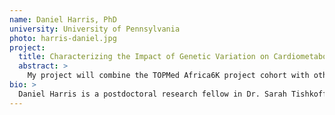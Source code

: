 ```yaml
---
name: Daniel Harris, PhD
university: University of Pennsylvania
photo: harris-daniel.jpg
project:
  title: Characterizing the Impact of Genetic Variation on Cardiometabolic Traits in Ethnically Diverse African Populations
  abstract: >
    My project will combine the TOPMed Africa6K project cohort with other TOPMed cohorts. The analyses and merging of such a large dataset will help demonstrate the capabilities of the BioData Catalyst platform. Since disease causing variants can be targets of natural selection, I will identify cardiometabolic pathways under selection. I will also increase the reproducibility of my research by using the available GWAS apps to find variants associated with cardiometabolic phenotypes. I will generate publicly available workflows for several population genetics programs that are not on the platform. My proposal will have important medical research advancements because African ancestry individuals have increased incidence of cardiometabolic disease and are underrepresented in genomic studies.
bio: >
  Daniel Harris is a postdoctoral research fellow in Dr. Sarah Tishkoff's lab at the University of Pennsylvania. He studies African genetic variation to analyze the genetic architecture of cardiometabolic diseases and construct models of African demographic history. Before his postdoctoral research fellowship he completed his PhD at the University of Maryland, Baltimore where he was advised by Dr. Timothy O'Connor. During his PhD his research focused on how genetic drift and migration impact modern human populations.
---
```

